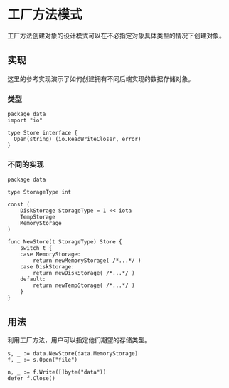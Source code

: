 # 工厂方法模式

工厂方法创建对象的设计模式可以在不必指定对象具体类型的情况下创建对象。

## 实现

这里的参考实现演示了如何创建拥有不同后端实现的数据存储对象。

### 类型

```
package data
import "io"

type Store interface {
  Open(string) (io.ReadWriteCloser, error)
}
```

### 不同的实现

```
package data

type StorageType int

const (
    DiskStorage StorageType = 1 << iota
    TempStorage
    MemoryStorage
)

func NewStore(t StorageType) Store {
    switch t {
    case MemoryStorage:
        return newMemoryStorage( /*...*/ )
    case DiskStorage:
        return newDiskStorage( /*...*/ )
    default:
        return newTempStorage( /*...*/ )
    }
}
```

用法
----

利用工厂方法，用户可以指定他们期望的存储类型。

```
s, _ := data.NewStore(data.MemoryStorage)
f, _ := s.Open("file")

n, _ := f.Write([]byte("data"))
defer f.Close()
```
